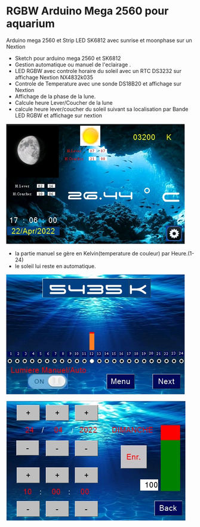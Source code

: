 # RGBW Arduino Mega 2560 pour aquarium
Arduino mega 2560 et Strip LED SK6812 avec sunrise et moonphase sur un Nextion
- Sketch pour arduino mega 2560 et SK6812
- Gestion automatique ou manuel de l'eclairage .
- LED RGBW avec controle horaire du soleil avec un RTC DS3232 sur affichage Nextion NX4832k035
- Controle de Temperature avec une sonde DS18B20 et affichage sur Nextion
- Affichage de la phase de la lune.
- Calcule heure Lever/Coucher de la lune
- calcule heure lever/coucher du soleil suivant sa localisation par Bande LED RGBW et affichage sur nextion
  
![alt text](https://github.com/australopitheque/RGBW-arduino-for-aquarium/blob/main/ecran%20aquarium%20fini.jpg)
- la partie manuel se gère en Kelvin(temperature de couleur) par Heure.(1-24)
- le soleil lui reste en automatique.
  
![alt text](https://github.com/australopitheque/RGBW-arduino-for-aquarium/blob/main/kelvin%20reglage.jpg)

![alt text](https://github.com/australopitheque/RGBW-arduino-for-aquarium/blob/main/reglage%20heure.jpg)

